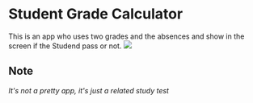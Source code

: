 # Student Grade Calculator
This is an app who uses two grades and the absences and show in the screen if the Studend pass or not.
![](https://github.com/LeonardoBalestere/Kotlin./blob/main/Student_Grade_Calculator/Calculator.gif?raw=true)
## Note

*It's not a pretty app, it's just a related study test*
